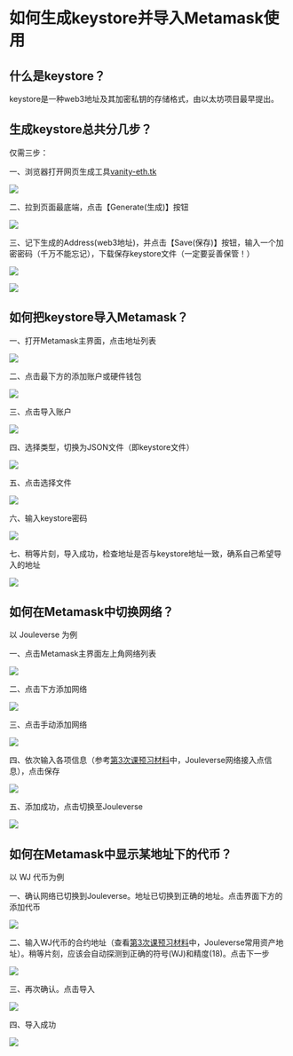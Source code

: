 # 如何生成keystore并导入Metamask使用

## 什么是keystore？

keystore是一种web3地址及其加密私钥的存储格式，由以太坊项目最早提出。

## 生成keystore总共分几步？

仅需三步：

一、浏览器打开网页生成工具[vanity-eth.tk](https://vanity-eth.tk/)

![](gen-01.png)

二、拉到页面最底端，点击【Generate(生成)】按钮

![](gen-02.png)

三、记下生成的Address(web3地址)，并点击【Save(保存)】按钮，输入一个加密密码（千万不能忘记），下载保存keystore文件（一定要妥善保管！）

![](gen-03.png)

![](gen-04.png)

## 如何把keystore导入Metamask？

一、打开Metamask主界面，点击地址列表

![](import-01.png)

二、点击最下方的添加账户或硬件钱包

![](import-02.png)

三、点击导入账户

![](import-03.png)

四、选择类型，切换为JSON文件（即keystore文件）

![](import-04.png)

五、点击选择文件

![](import-05.png)

六、输入keystore密码

![](import-06.png)

七、稍等片刻，导入成功，检查地址是否与keystore地址一致，确系自己希望导入的地址

![](import-07.png)

## 如何在Metamask中切换网络？

以 Jouleverse 为例

一、点击Metamask主界面左上角网络列表

![](addnet-01.png)

二、点击下方添加网络

![](addnet-02.png)

三、点击手动添加网络

![](addnet-03.png)

四、依次输入各项信息（参考[第3次课预习材料](../course3/course3-prep.md)中，Jouleverse网络接入点信息），点击保存

![](addnet-04.png)

五、添加成功，点击切换至Jouleverse

![](addnet-05.png)

## 如何在Metamask中显示某地址下的代币？

以 WJ 代币为例

一、确认网络已切换到Jouleverse。地址已切换到正确的地址。点击界面下方的添加代币

![](addwj-01.png)

二、输入WJ代币的合约地址（查看[第3次课预习材料](../course3/course3-prep.md)中，Jouleverse常用资产地址）。稍等片刻，应该会自动探测到正确的符号(WJ)和精度(18)。点击下一步

![](addwj-02.png)

三、再次确认。点击导入

![](addwj-03.png)

四、导入成功

![](addwj-04.png)

